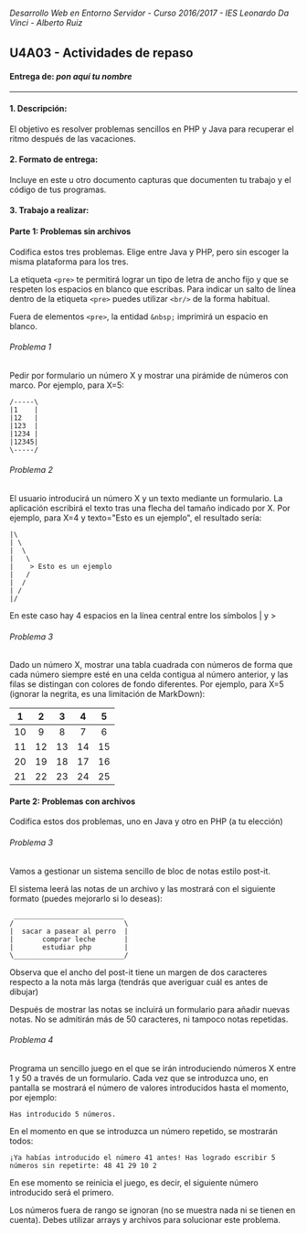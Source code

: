 ###### *Desarrollo Web en Entorno Servidor - Curso 2016/2017 - IES Leonardo Da Vinci - Alberto Ruiz*
## U4A03 - Actividades de repaso
#### Entrega de: *pon aquí tu nombre*
----
#### 1. Descripción:

El objetivo es resolver problemas sencillos en PHP y Java para recuperar el ritmo después de las vacaciones.

#### 2. Formato de entrega:

Incluye en este u otro documento capturas que documenten tu trabajo y el código de tus programas.

#### 3. Trabajo a realizar:

#### Parte 1: Problemas sin archivos

Codifica estos tres problemas. Elige entre Java y PHP, pero sin escoger la misma plataforma para los tres.

La etiqueta `<pre>` te permitirá lograr un tipo de letra de ancho fijo y que se respeten los espacios en blanco que escribas. Para indicar un salto de línea dentro de la etiqueta `<pre>` puedes utilizar `<br/>` de la forma habitual.

Fuera de elementos `<pre>`, la entidad `&nbsp;` imprimirá un espacio en blanco.


###### Problema 1

Pedir por formulario un número X y mostrar una pirámide de números con marco. Por ejemplo, para X=5:

```
/-----\
|1    |
|12   |
|123  |
|1234 |
|12345|
\-----/
```

###### Problema 2

El usuario introducirá un número X y un texto mediante un formulario. La aplicación escribirá el texto tras una flecha del tamaño indicado por X. Por ejemplo, para X=4 y texto="Esto es un ejemplo", el resultado sería:

```
|\
| \
|  \
|   \
|    > Esto es un ejemplo
|   /
|  /
| /
|/
```
En este caso hay 4 espacios en la línea central entre los símbolos | y >

###### Problema 3

Dado un número X, mostrar una tabla cuadrada con números de forma que cada número siempre esté en una celda contigua al número anterior, y las filas se distingan con colores de fondo diferentes.
Por ejemplo, para X=5 (ignorar la negrita, es una limitación de MarkDown):

|1|2|3|4|5|
|:---:|:---:|:---:|:---:|:---:|
|10|9|8|7|6|
|11|12|13|14|15|
|20|19|18|17|16|
|21|22|23|24|25|

#### Parte 2: Problemas con archivos

Codifica estos dos problemas, uno en Java y otro en PHP (a tu elección)

###### Problema 3

Vamos a gestionar un sistema sencillo de bloc de notas estilo post-it.

El sistema leerá las notas de un archivo y las mostrará con el siguiente formato (puedes mejorarlo si lo deseas):
```
 ___________________________
/                           \
|  sacar a pasear al perro  |
|       comprar leche       |
|       estudiar php        |  
\___________________________/
```

Observa que el ancho del post-it tiene un margen de dos caracteres respecto a la nota más larga (tendrás que averiguar cuál es antes de dibujar)

Después de mostrar las notas se incluirá un formulario para añadir nuevas notas. No se admitirán más de 50 caracteres, ni tampoco notas repetidas.

###### Problema 4

Programa un sencillo juego en el que se irán introduciendo números X entre 1 y 50 a través de un formulario. Cada vez que se introduzca uno, en pantalla se mostrará el número de valores introducidos hasta el momento, por ejemplo:

```
Has introducido 5 números.
```

En el momento en que se introduzca un número repetido, se mostrarán todos:

```
¡Ya habías introducido el número 41 antes! Has logrado escribir 5 números sin repetirte: 48 41 29 10 2
```

En ese momento se reinicia el juego, es decir, el siguiente número introducido será el primero.

Los números fuera de rango se ignoran (no se muestra nada ni se tienen en cuenta). Debes utilizar arrays y archivos para solucionar este problema.
